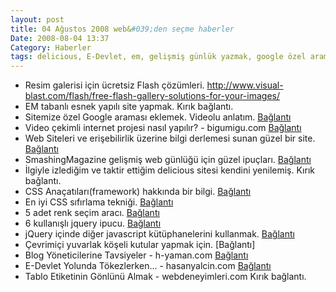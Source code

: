 ```yaml
---
layout: post
title: 04 Ağustos 2008 web&#039;den seçme haberler
Date: 2008-08-04 13:37
Category: Haberler
tags: delicious, E-Devlet, em, gelişmiş günlük yazmak, google özel arama, jquery, Renk seçim aracı, resim galerisi, Tablolar, video çekimli internet sitesi
---
```


-   Resim galerisi için ücretsiz Flash çözümleri. http://www.visual-blast.com/flash/free-flash-gallery-solutions-for-your-images/
-   EM tabanlı esnek yapılı site yapmak. Kırık bağlantı.
-   Sitemize özel Google araması eklemek. Videolu anlatım. [Bağlantı][2]
-   Video çekimli internet projesi nasıl yapılır? - bigumigu.com
    [Bağlantı][3]
-   Web Siteleri ve erişebilirlik üzerine bilgi derlemesi sunan güzel
    bir site. [Bağlantı][4]
-   SmashingMagazine gelişmiş web günlüğü için güzel ipuçları.
    [Bağlantı][5]
-   İlgiyle izlediğim ve taktir ettiğim delicious sitesi kendini
    yenilemiş. Kırık bağlantı.
-   CSS Anaçatıları(framework) hakkında bir bilgi. [Bağlantı][7]
-   En iyi CSS sıfırlama tekniği. [Bağlantı][8]
-   5 adet renk seçim aracı. [Bağlantı][9]
-   6 kullanışlı jquery ipucu. [Bağlantı][10]
-   jQuery içinde diğer javascript kütüphanelerini kullanmak.
    [Bağlantı][11]
-   Çevrimiçi yuvarlak köşeli kutular yapmak için. [Bağlantı]
-   Blog Yöneticilerine Tavsiyeler - h-yaman.com [Bağlantı][13]
-   E-Devlet Yolunda Tökezlerken... - hasanyalcin.com [Bağlantı][14]
-   Tablo Etiketinin Gönlünü Almak - webdeneyimleri.com Kırık bağlantı.


  [2]: http://css-tricks.com/videos/css-tricks-video-29.php
    "gooogle araması ekle"
  [3]: http://bigumigu.com/haber.asp?hid=3530
  [4]: http://www.useit.com/ "Erişebilirlik"
  [5]: http://www.smashingmagazine.com/2008/07/31/a-small-survey-of-big-blogs-further-findings/
    "blog"
  [7]: http://hiddenpixels.com/css-stuffs/css-frameworks/ "css"
  [8]: http://www.adsnews.net/best-css-reset-techniques.html
    "css sıfırlama"
  [9]: http://www.readwriteweb.com/archives/five_amazing_color_palette_generators.php
    "renk seç"
  [10]: http://johannburkard.de/blog/programming/javascript/6-more-jquery-tips-text-searching-page-load-time-and-others.html
    "jQuery"
  [11]: http://docs.jquery.com/Using_jQuery_with_Other_Libraries
    "jQuery"
  [13]: http://www.h-yaman.com/blog-yoneticilerine-tavsiyeler "blog yaz"
  [14]: http://www.hasanyalcin.com/?p=555 "e-devlet"